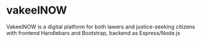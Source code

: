 # vakeelNOW
VakeelNOW is a digital platform for both lawers and justice-seeking citizens with frontend Handlebars and Bootstrap, backend as Express/Node.js
